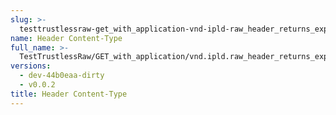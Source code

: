 ```yaml
---
slug: >-
  testtrustlessraw-get_with_application-vnd-ipld-raw_header_returns_expected_response_headers-header_content-type
name: Header Content-Type
full_name: >-
  TestTrustlessRaw/GET_with_application/vnd.ipld.raw_header_returns_expected_response_headers/Header_Content-Type
versions:
  - dev-44b0eaa-dirty
  - v0.0.2
title: Header Content-Type
---
```


